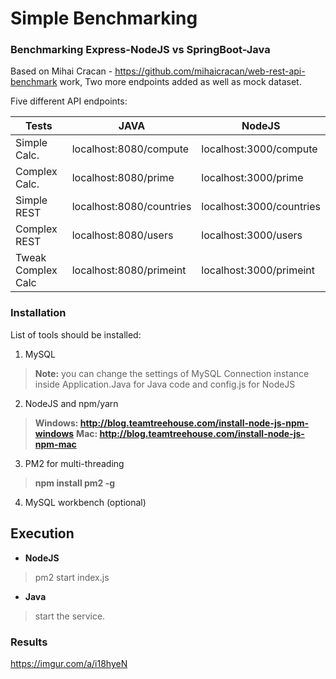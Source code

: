 # Simple Benchmarking
### Benchmarking Express-NodeJS vs SpringBoot-Java
Based on Mihai Cracan - https://github.com/mihaicracan/web-rest-api-benchmark work,
Two more endpoints added as well as mock dataset.

Five different API endpoints:

|      Tests       |JAVA                           |NodeJS                       |
|------------------|-------------------------------|-----------------------------|
|Simple Calc.      |   localhost:8080/compute      |   localhost:3000/compute    |
|Complex Calc.     |   localhost:8080/prime        |   localhost:3000/prime      |
|Simple REST       |   localhost:8080/countries    |   localhost:3000/countries  |
|Complex REST      |   localhost:8080/users        |   localhost:3000/users      |
|Tweak Complex Calc|   localhost:8080/primeint     |   localhost:3000/primeint   |


### Installation
List of tools should be installed:
1. MySQL  
> **Note:** you can change the settings of MySQL Connection instance inside Application.Java for Java code and config.js for NodeJS

2. NodeJS and npm/yarn
> **Windows:  http://blog.teamtreehouse.com/install-node-js-npm-windows**
**Mac: http://blog.teamtreehouse.com/install-node-js-npm-mac**

3. PM2 for multi-threading 
> **npm install pm2 -g**

4. MySQL workbench (optional)

## Execution
- **NodeJS**
> pm2 start index.js 
- **Java**
> start the service.

### Results
https://imgur.com/a/i18hyeN
